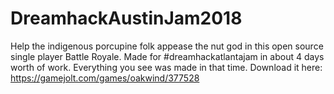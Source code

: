 # DreamhackAustinJam2018
Help the indigenous porcupine folk appease the nut god in this open source single player Battle Royale. Made for #dreamhackatlantajam in about 4 days worth of work. Everything you see was made in that time. Download it here:
https://gamejolt.com/games/oakwind/377528
